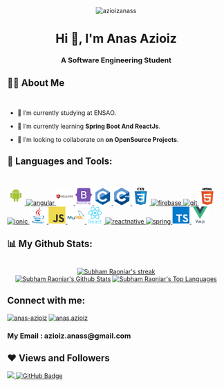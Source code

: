 <p align="center"> <img width="400" src="https://img.freepik.com/free-vector/hand-drawn-web-developers_23-2148819604.jpg?w=740&t=st=1662655456~exp=1662656056~hmac=717ce6d243df6e1ec70fb773eaf6ca120b90101deab82854747572352a592c59" alt="azioizanass" /> </p>

<h1 align="center">Hi 👋, I'm Anas Azioiz</h1>
<h3 align="center">A Software Engineering Student </h3>

## 🙋‍♂️ About Me
<br/>

- 🔭 I’m currently studying at ENSAO.  

- 🌱 I’m currently learning **Spring Boot And ReactJs**.

- 👯 I’m looking to collaborate on **on OpenSource Projects**.
## 🚀 Languages and Tools:
<br/>
<p align="left"> <a href="https://developer.android.com" target="_blank" rel="noreferrer"> <img src="https://raw.githubusercontent.com/devicons/devicon/master/icons/android/android-original-wordmark.svg" alt="android" width="40" height="40"/> </a> <a href="https://angular.io" target="_blank" rel="noreferrer"> <img src="https://angular.io/assets/images/logos/angular/angular.svg" alt="angular" width="40" height="40"/> </a> <a href="https://angular.io" target="_blank" rel="noreferrer"> <img src="https://raw.githubusercontent.com/devicons/devicon/master/icons/angularjs/angularjs-original-wordmark.svg" alt="angularjs" width="40" height="40"/> </a> <a href="https://getbootstrap.com" target="_blank" rel="noreferrer"> <img src="https://raw.githubusercontent.com/devicons/devicon/master/icons/bootstrap/bootstrap-plain-wordmark.svg" alt="bootstrap" width="40" height="40"/> </a> <a href="https://www.cprogramming.com/" target="_blank" rel="noreferrer"> <img src="https://raw.githubusercontent.com/devicons/devicon/master/icons/c/c-original.svg" alt="c" width="40" height="40"/> </a> <a href="https://www.w3schools.com/cpp/" target="_blank" rel="noreferrer"> <img src="https://raw.githubusercontent.com/devicons/devicon/master/icons/cplusplus/cplusplus-original.svg" alt="cplusplus" width="40" height="40"/> </a> <a href="https://www.w3schools.com/css/" target="_blank" rel="noreferrer"> <img src="https://raw.githubusercontent.com/devicons/devicon/master/icons/css3/css3-original-wordmark.svg" alt="css3" width="40" height="40"/> </a> <a href="https://firebase.google.com/" target="_blank" rel="noreferrer"> <img src="https://www.vectorlogo.zone/logos/firebase/firebase-icon.svg" alt="firebase" width="40" height="40"/> </a> <a href="https://git-scm.com/" target="_blank" rel="noreferrer"> <img src="https://www.vectorlogo.zone/logos/git-scm/git-scm-icon.svg" alt="git" width="40" height="40"/> </a> <a href="https://www.w3.org/html/" target="_blank" rel="noreferrer"> <img src="https://raw.githubusercontent.com/devicons/devicon/master/icons/html5/html5-original-wordmark.svg" alt="html5" width="40" height="40"/> </a> <a href="https://ionicframework.com" target="_blank" rel="noreferrer"> <img src="https://upload.wikimedia.org/wikipedia/commons/d/d1/Ionic_Logo.svg" alt="ionic" width="40" height="40"/> </a> <a href="https://www.java.com" target="_blank" rel="noreferrer"> <img src="https://raw.githubusercontent.com/devicons/devicon/master/icons/java/java-original.svg" alt="java" width="40" height="40"/> </a> <a href="https://developer.mozilla.org/en-US/docs/Web/JavaScript" target="_blank" rel="noreferrer"> <img src="https://raw.githubusercontent.com/devicons/devicon/master/icons/javascript/javascript-original.svg" alt="javascript" width="40" height="40"/> </a> <a href="https://www.mysql.com/" target="_blank" rel="noreferrer"> <img src="https://raw.githubusercontent.com/devicons/devicon/master/icons/mysql/mysql-original-wordmark.svg" alt="mysql" width="40" height="40"/> </a> <a href="https://reactjs.org/" target="_blank" rel="noreferrer"> <img src="https://raw.githubusercontent.com/devicons/devicon/master/icons/react/react-original-wordmark.svg" alt="react" width="40" height="40"/> </a> <a href="https://reactnative.dev/" target="_blank" rel="noreferrer"> <img src="https://reactnative.dev/img/header_logo.svg" alt="reactnative" width="40" height="40"/> </a> <a href="https://spring.io/" target="_blank" rel="noreferrer"> <img src="https://www.vectorlogo.zone/logos/springio/springio-icon.svg" alt="spring" width="40" height="40"/> </a> <a href="https://www.typescriptlang.org/" target="_blank" rel="noreferrer"> <img src="https://raw.githubusercontent.com/devicons/devicon/master/icons/typescript/typescript-original.svg" alt="typescript" width="40" height="40"/> </a> <a href="https://vuejs.org/" target="_blank" rel="noreferrer"> <img src="https://raw.githubusercontent.com/devicons/devicon/master/icons/vuejs/vuejs-original-wordmark.svg" alt="vuejs" width="40" height="40"/> </a> </p>

## 📊 My Github Stats:
<br/>
 <div align="center">
 <a href="https://github.com/AzioizAnass/github-readme-streak-stats">
        <img title="🔥 Get streak stats for your profile at git.io/streak-stats" alt="Subham Raoniar's streak" src="https://github-readme-streak-stats.herokuapp.com/?user=AzioizAnass&theme=black-ice&hide_border=true&stroke=0000&background=060A0CD0"/>
    </a></div>
    <div align="center">
 <a href="https://github.com/AzioizAnass/github-readme-stats"><img alt="Subham Raoniar's Github Stats" src="https://github-readme-stats.vercel.app/api?username=AzioizAnass&show_icons=true&count_private=true&theme=react&hide_border=true&bg_color=0D1117" /></a>
  <a href="https://github.com/AzioizAnass/github-readme-stats"><img alt="Subham Raoniar's Top Languages" src="https://github-readme-stats.vercel.app/api/top-langs/?username=AzioizAnass&langs_count=8&count_private=true&layout=compact&theme=react&hide_border=true&bg_color=0D1117" /></a></div>

## Connect with me:
<p align="left">
<a href="https://linkedin.com/in/anas-azioiz" target="blank"><img align="center" src="https://raw.githubusercontent.com/rahuldkjain/github-profile-readme-generator/master/src/images/icons/Social/linked-in-alt.svg" alt="anas-azioiz" height="30" width="40" /></a>
<a href="https://fb.com/anas.azioiz" target="blank"><img align="center" src="https://raw.githubusercontent.com/rahuldkjain/github-profile-readme-generator/master/src/images/icons/Social/facebook.svg" alt="anas.azioiz" height="30" width="40" /></a>
</p>

<h3 align="left">My Email : azioiz.anass@gmail.com</h3>

## ❤ Views and Followers
<a href="https://github.com/Meghna-DAS/github-profile-views-counter">
    <img src="https://komarev.com/ghpvc/?username=AzioizAnass">
</a>
<a href="https://github.com/AzioizAnass?tab=followers"><img src="https://img.shields.io/github/followers/AzioizAnass?label=Followers&style=social" alt="GitHub Badge"></a>
